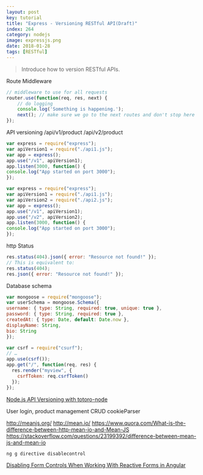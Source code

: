```yaml
---
layout: post
key: tutorial
title: "Express - Versioning RESTful API(Draft)"
index: 264
category: nodejs
image: expressjs.png
date: 2018-01-28
tags: [RESTful]
---
```


> Introduce how to version RESTful APIs.

Route Middleware
```javascript
// middleware to use for all requests
router.use(function(req, res, next) {
    // do logging
    console.log('Something is happening.');
    next(); // make sure we go to the next routes and don't stop here
});
```

API versioning
/api/v1/product
/api/v2/product
```javascript
var express = require("express");
var apiVersion1 = require("./api1.js");
var app = express();
app.use("/v1", apiVersion1);
app.listen(3000, function() {
console.log("App started on port 3000");
});
```

```javascript
var express = require("express");
var apiVersion1 = require("./api1.js");
var apiVersion2 = require("./api2.js");
var app = express();
app.use("/v1", apiVersion1);
app.use("/v2", apiVersion2);
app.listen(3000, function() {
console.log("App started on port 3000");
});
```

http Status
```javascript
res.status(404).json({ error: "Resource not found!" });
// This is equivalent to:
res.status(404);
res.json({ error: "Resource not found!" });
```

Database schema
```javascript
var mongoose = require("mongoose");
var userSchema = mongoose.Schema({
username: { type: String, required: true, unique: true },
password: { type: String, required: true },
createdAt: { type: Date, default: Date.now },
displayName: String,
bio: String
});
```

```javascript
var csrf = require("csurf");
// …
app.use(csrf());
app.get("/", function(req, res) {
  res.render("myview", {
    csrfToken: req.csrfToken()
  });
});
```


[Node.js API Versioning with totoro-node](https://blog.cloudboost.io/node-js-api-versioning-with-totoro-node-c2ea1ef3dfba)

User login, product management CRUD
cookieParser




http://meanjs.org/
http://mean.io/
https://www.quora.com/What-is-the-difference-between-http-mean-io-and-Mean-JS
https://stackoverflow.com/questions/23199392/difference-between-mean-js-and-mean-io

```sh
ng g directive disablecontrol
```

[Disabling Form Controls When Working With Reactive Forms in Angular](https://netbasal.com/disabling-form-controls-when-working-with-reactive-forms-in-angular-549dd7b42110)
